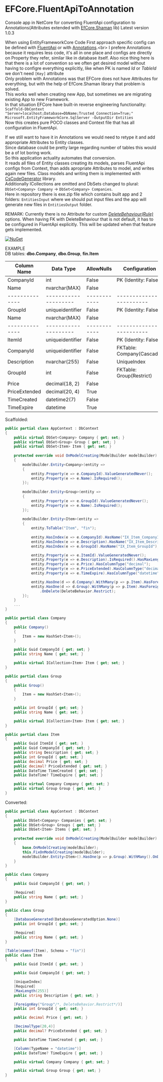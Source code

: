 # EFCore.FluentApiToAnnotation
Console app in NetCore for converting FluentApi configuration to Annotations(Attributes extended with [EfCore.Shaman](https://github.com/isukces/EfCore.Shaman) lib)
Latest version 1.0.3

When using EntityFrameworkCore Code First approach specific config can be defined with [FluentApi](https://msdn.microsoft.com/en-us/library/jj591620(v=vs.113).aspx) or with [Annotations](https://msdn.microsoft.com/en-us/library/jj591583(v=vs.113).aspx).<br>
I prefere Annotations because it requires less code, it's all in one place and configs are directly on Property they refer, similar like in database itself. Also nice thing here is that there is a lot of convention so we often get desired model without having to configre everything explicitly, like when PK is named *Id* or *TableId* we don't need `[Key]` attribute<br>
Only problem with Annotations was that EFCore does not have Attributes for everything, but with the help of EfCore.Shaman library that problem is solved.<br>
This works well when creating new App, but sometimes we are migrating existing App to new Framework.<br>
In that situation EFCore have built-in reverse engineering functionality:<br>
`Scaffold-DbContext "Server=localhost;Database=DbName;Trusted_Connection=True;" Microsoft.EntityFrameworkCore.SqlServer -OutputDir Entities`<br>
Now this creates pure POCO classes and Context file that has all configuration in FluentApi.<br>

If we still want to have it in Annotations we would need to retype it and add appropriate Attributes to Entity classes.<br>
Since database could be pretty large regarding number of tables this would be a of lot boring work.<br>
So this application actuality automates that conversion.<br>
It reads all files of Entity classes creating its models, parses FluentApi configs from Context, than adds apropriate Attributes to model, and writes again new files. Class models and writing them is implemented with [CsCodeGenerator](https://github.com/borisdj/CsCodeGenerator) library.<br>
Additionally ICollections are omitted and DbSets changed to plural: `DbSet<Company> Company` -> `DbSet<Company> Companies`.<br>
Here in repository there is exe.zip file which contains built app and 2 folders: `EntitiesInput` where we should put input files and the app will generate new files in `EntitiesOutput` folder.

REMARK:
Currently there is no Attribute for custom  [*DeleteBehaviour(Rule)*](https://github.com/isukces/EfCore.Shaman/issues/7) options.
When having FK with DeleteBehaviour that is not default, it has to be configured in FluentApi explicitly. This will be updated when that feature gets implemented.

[![NuGet](https://img.shields.io/npm/l/express.svg)](https://github.com/borisdj/EFCore.FluentApiToAnnotation/blob/master/LICENSE)

EXAMPLE<br>
DB tables: **dbo.Company**, **dbo.Group**, **fin.Item**

| Column Name  | Data Type          | AllowNulls | Configuration            |
| ------------ | ------------------ | ---------- | ------------------------ |
| CompanyId    | int                | False      | PK (Identity: False)     |
| Name         | nvarchar(MAX)      | False      |                          |
|--------------|--------------------|------------| ------------------------ |
| GroupId      | uniqueidentifier   | False      | PK (Identity: False)     |
| Name         | nvarchar(MAX)      | False      |                          |
|--------------|--------------------|------------| ------------------------ |
| ItemId       | uniqueidentifier   | False      | PK (Identity: False)     |
| CompanyId    | uniqueidentifier   | False      | FKTable: Company(Cascade)|
| Description  | nvarchar(255)      | False      | UniqueIndex              |
| GroupId      | int                | False      | FKTable: Group(Restrict) |
| Price        | decimal(18, 2)     | False      |                          |
| PriceExtended| decimal(20, 4)     | True       |                          |
| TimeCreated  | datetime2(7)       | False      |                          |
| TimeExpire   | datetime           | True       |                          |

Scaffolded:
```csharp
public partial class AppContext : DbContext
{
    public virtual DbSet<Company> Company { get; set; }
    public virtual DbSet<Group> Group { get; set; }
    public virtual DbSet<Item> Item { get; set; }
    
    protected override void OnModelCreating(ModelBuilder modelBuilder)
    {
        modelBuilder.Entity<Company>(entity =>
        {
            entity.Property(e => e.CompanyId).ValueGeneratedNever();
            entity.Property(e => e.Name).IsRequired();
        });
        
        modelBuilder.Entity<Group>(entity =>
        {
            entity.Property(e => e.GroupId).ValueGeneratedNever();
            entity.Property(e => e.Name).IsRequired();
        });
        
        modelBuilder.Entity<Item>(entity =>
        {
            entity.ToTable("Item", "fin");
            
            entity.HasIndex(e => e.CompanyId).HasName("IX_Item_CompanyId");
            entity.HasIndex(e => e.Description).HasName("IX_Item_Description").IsUnique();
            entity.HasIndex(e => e.GroupId).HasName("IX_Item_GroupId");

            entity.Property(e => e.ItemId).ValueGeneratedNever();
            entity.Property(e => e.Description).IsRequired().HasMaxLength(255);
            entity.Property(e => e.Price).HasColumnType("decimal");
            entity.Property(e => e.PriceExtended).HasColumnType("decimal(20,4)");
            entity.Property(e => e.TimeExpire).HasColumnType("datetime");

            entity.HasOne(d => d.Company).WithMany(p => p.Item).HasForeignKey(d => d.CompanyId);
            entity.HasOne(d => d.Group).WithMany(p => p.Item).HasForeignKey(d => d.GroupId)
                .OnDelete(DeleteBehavior.Restrict);
        });
    }
    ...
}

public partial class Company
{
    public Company()
    {
        Item = new HashSet<Item>();
    }

    public Guid CompanyId { get; set; }
    public string Name { get; set; }

    public virtual ICollection<Item> Item { get; set; }
}

public partial class Group
{
    public Group()
    {
        Item = new HashSet<Item>();
    }

    public int GroupId { get; set; }
    public string Name { get; set; }

    public virtual ICollection<Item> Item { get; set; }
}

public partial class Item
{
    public Guid ItemId { get; set; }
    public Guid CompanyId { get; set; }
    public string Description { get; set; }
    public int GroupId { get; set; }
    public decimal Price { get; set; }
    public decimal? PriceExtended { get; set; }
    public DateTime TimeCreated { get; set; }
    public DateTime? TimeExpire { get; set; }

    public virtual Company Company { get; set; }
    public virtual Group Group { get; set; }
}
```

Converted:
```csharp
public partial class AppContext : DbContext
{
    public DbSet<Company> Companies { get; set; }
    public DbSet<Group> Groups { get; set; }
    public DbSet<Item> Items { get; set; }
        
    protected override void OnModelCreating(ModelBuilder modelBuilder)
    {
        base.OnModelCreating(modelBuilder);
        this.FixOnModelCreating(modelBuilder);
        modelBuilder.Entity<Item>().HasOne(p => p.Group).WithMany().OnDelete(DeleteBehavior.Restrict);
    }
}

public class Company
{
    public Guid CompanyId { get; set; }

    [Required]
    public string Name { get; set; }
}

public class Group
{
    [DatabaseGenerated(DatabaseGeneratedOption.None)]
    public int GroupId { get; set; }

    [Required]
    public string Name { get; set; }
}

[Table(nameof(Item), Schema = "fin")]
public class Item
{
    public Guid ItemId { get; set; }

    public Guid CompanyId { get; set; }

    [UniqueIndex]
    [Required]
    [MaxLength(255)]
    public string Description { get; set; }

    [ForeignKey("Group"/*, DeleteBehavior.Restrict*/)]
    public int GroupId { get; set; }

    public decimal Price { get; set; }

    [DecimalType(20,4)]
    public decimal? PriceExtended { get; set; }

    public DateTime TimeCreated { get; set; }

    [Column(TypeName = "datetime")]
    public DateTime? TimeExpire { get; set; }

    public virtual Company Company { get; set; }

    public virtual Group Group { get; set; }
}

```
